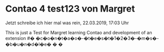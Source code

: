 # Contao 4 test123 von Margret

Jetzt schreibe ich hier mal was rein, 22.03.2019, 17:03 Uhr

This is just a Test for Margret learning Contao and development of an extension #� �c�o�n�t�a�o�-�t�e�s�t�1�2�3�-�m�s�-�b�u�n�d�l�e�
�
�
